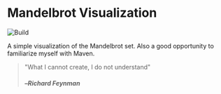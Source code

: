 # Mandelbrot Visualization
![Build](https://github.com/jackHedaya/mandelbrot/actions/workflows/maven.yml/badge.svg)

A simple visualization of the Mandelbrot set. Also a good opportunity to familiarize myself with Maven.

> "What I cannot create, I do not understand"
> #### –<i>Richard Feynman</i>
